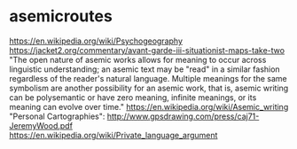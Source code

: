 # asemicroutes

https://en.wikipedia.org/wiki/Psychogeography<br>
https://jacket2.org/commentary/avant-garde-iii-situationist-maps-take-two<br>
"The open nature of asemic works allows for meaning to occur across linguistic understanding; an asemic text may be "read" in a similar fashion regardless of the reader's natural language. Multiple meanings for the same symbolism are another possibility for an asemic work, that is, asemic writing can be polysemantic or have zero meaning, infinite meanings, or its meaning can evolve over time." https://en.wikipedia.org/wiki/Asemic_writing<br>
"Personal Cartographies": http://www.gpsdrawing.com/press/caj71-JeremyWood.pdf<br>
https://en.wikipedia.org/wiki/Private_language_argument<br>
